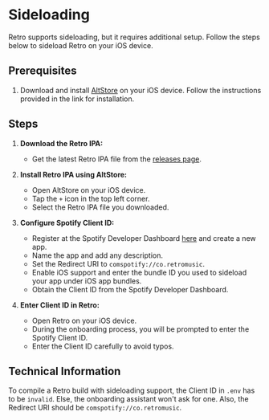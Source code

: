 # Sideloading

Retro supports sideloading, but it requires additional setup. Follow the steps below to sideload Retro on your iOS device.

## Prerequisites

1. Download and install [AltStore](https://faq.altstore.io/) on your iOS device. Follow the instructions provided in the link for installation.

## Steps

1. **Download the Retro IPA:**
   - Get the latest Retro IPA file from the [releases page](https://github.com/retromp3/retro/releases).

2. **Install Retro IPA using AltStore:**
   - Open AltStore on your iOS device.
   - Tap the `+` icon in the top left corner.
   - Select the Retro IPA file you downloaded.

3. **Configure Spotify Client ID:**
   - Register at the Spotify Developer Dashboard [here](https://developer.spotify.com/dashboard/applications) and create a new app.
   - Name the app and add any description.
   - Set the Redirect URI to `comspotify://co.retromusic`.
   - Enable iOS support and enter the bundle ID you used to sideload your app under iOS app bundles.
   - Obtain the Client ID from the Spotify Developer Dashboard.

4. **Enter Client ID in Retro:**
   - Open Retro on your iOS device.
   - During the onboarding process, you will be prompted to enter the Spotify Client ID.
   - Enter the Client ID carefully to avoid typos.

## Technical Information

To compile a Retro build with sideloading support, the Client ID in `.env` has to be `invalid`. Else, the onboarding assistant won't ask for one. Also, the Redirect URI should be `comspotify://co.retromusic`.